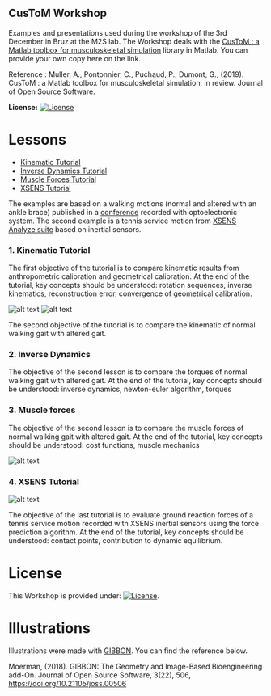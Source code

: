 ## CusToM Workshop
Examples and presentations used during the workshop of the 3rd December in Bruz at the M2S lab. The Workshop deals with the 
[CusToM : a Matlab toolbox for musculoskeletal simulation](https://github.com/anmuller/CusToM) library in Matlab. You can provide your own copy here on the link.

Reference : 
Muller, A., Pontonnier, C., Puchaud, P., Dumont, G., (2019). CusToM : a Matlab toolbox for musculoskeletal simulation, in review. Journal of Open Source Software.

**License:** [![License](https://img.shields.io/badge/License-3_Clause_BSD-orange.svg)](https://github.com/anmuller/CusToM/blob/master/LICENSE)

# Lessons
- [Kinematic Tutorial](#Tuto1)
- [Inverse Dynamics Tutorial](#Tuto22)
- [Muscle Forces Tutorial](#Tuto2)
- [XSENS Tutorial](#Tuto3)

The examples are based on a walking motions (normal and altered with an ankle brace) published in a [conference](https://hal.inria.fr/hal-02088913/document) recorded with optoelectronic system.
The second example is a tennis service motion from [XSENS Analyze suite](https://content.xsens.com/motion-data) based on inertial sensors.

### 1. Kinematic Tutorial<a name="Tuto1"></a>

The first objective of the tutorial is to compare kinematic results from anthropometric calibration and geometrical calibration. 
At the end of the tutorial, key concepts should be understood: rotation sequences, inverse kinematics, reconstruction error, convergence of geometrical calibration.

![alt text](https://github.com/cpontonn/CusToM-Workshop/blob/master/2019/Examples_Processed/1_Walking/POC0980A_normal_Geometric_Calibration/efw/figure1.gif)
![alt text](https://github.com/cpontonn/CusToM-Workshop/blob/master/2019/Examples_Processed/1_Walking/POC0980A_altered/efw/Marche.gif)

The second objective of the tutorial is to compare the kinematic of normal walking gait with altered gait.

### 2. Inverse Dynamics <a name="Tuto22"></a>

The objective of the second lesson is to compare the torques of normal walking gait with altered gait.
At the end of the tutorial, key concepts should be understood: inverse dynamics, newton-euler algorithm, torques

### 3. Muscle forces <a name="Tuto2"></a>

The objective of the second lesson is to compare the muscle forces of normal walking gait with altered gait.
At the end of the tutorial, key concepts should be understood: cost functions, muscle mechanics

![alt text](https://github.com/cpontonn/CusToM-Workshop/blob/master/2019/Examples_Processed/1_Walking/POC0980A_altered/efw/Marche_force.gif)


### 4. XSENS Tutorial <a name="Tuto3"></a>

![alt text](https://github.com/cpontonn/CusToM-Workshop/blob/master/2019/Examples_Processed/2_Tennis_Force_Prediction/efw/figure2.gif)

The objective of the last tutorial is to evaluate ground reaction forces of a tennis service motion recorded with XSENS inertial sensors using the force prediction algorithm. 
At the end of the tutorial, key concepts should be understood: contact points, contribution to dynamic equilibrium.

# License <a name="License"></a>

This Workshop is provided under: [![License](https://img.shields.io/badge/License-3_Clause_BSD-orange.svg)](https://github.com/anmuller/CusToM/blob/master/LICENSE).

# Illustrations

Illustrations were made with [GIBBON](https://github.com/gibbonCode/GIBBON). You can find the reference below.

Moerman, (2018). GIBBON: The Geometry and Image-Based Bioengineering add-On. Journal of Open Source Software, 3(22), 506, https://doi.org/10.21105/joss.00506
 
